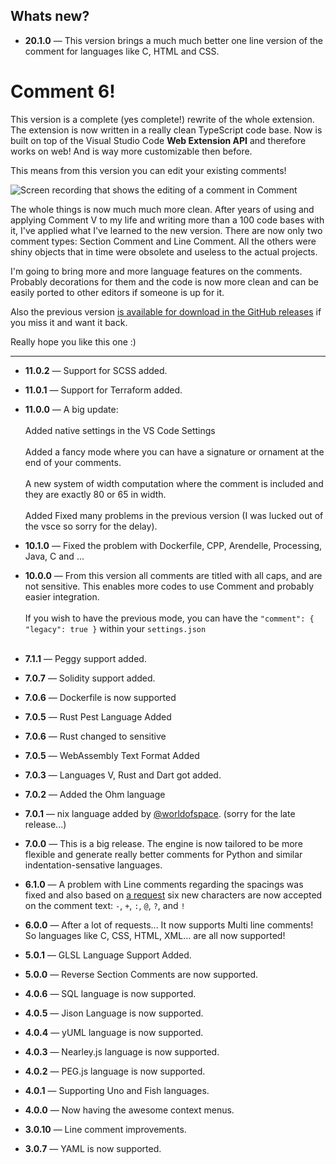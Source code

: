 ## Whats new?

- **20.1.0** &mdash; This version brings a much much better one line version of the comment for languages like C, HTML and CSS.

# Comment 6!
This version is a complete (yes complete!) rewrite of the whole extension. The extension is now written in a really clean TypeScript code base. Now is built on top  of the Visual Studio Code __Web Extension API__ and therefore works on web! And is way more customizable then before.

This means from this version you can edit your existing comments!

![Screen recording that shows the editing of a comment in Comment](https://user-images.githubusercontent.com/2157285/196059190-7adef113-05ad-4727-bbc2-dd84a860c146.gif)

The whole things is now much much more clean. After years of using and applying Comment V to my life and writing more than a 100 code bases with it, I've applied what I've learned to the new version. There are now only two comment types: Section Comment and Line Comment. All the others were shiny objects that in time were obsolete and useless to the actual projects.

I'm going to bring more and more language features on the comments. Probably decorations for them and the code is now more clean and can be easily ported to other editors if someone is up for it.

Also the previous version [is available for download in the GitHub releases](https://github.com/pouyakary/comment/releases/tag/v11.2.0) if you miss it and want it back.

Really hope you like this one :)

---

- **11.0.2** &mdash; Support for SCSS added.
- **11.0.1** &mdash; Support for Terraform added.

- **11.0.0** &mdash; A big update:<br><br>Added native settings in the VS Code Settings<br><br>Added a fancy mode where you can have a signature or ornament at the end of your comments.<br><br>A new system of width computation where the comment is included and they are exactly 80 or 65 in width.<br><br>Added  Fixed many problems in the previous version (I was lucked out of the vsce so sorry for the delay).

- **10.1.0** &mdash; Fixed the problem with Dockerfile, CPP, Arendelle, Processing, Java, C and ...

- **10.0.0** &mdash; From this version all comments are titled with all caps, and are not sensitive. This enables
more codes to use Comment and probably easier integration.<br><br>If you wish to have the previous mode, you can have the `"comment": { "legacy": true }` within your `settings.json` <br><br>

- **7.1.1** &mdash; Peggy support added.
- **7.0.7** &mdash; Solidity support added.
- **7.0.6** &mdash; Dockerfile is now supported
- **7.0.5** &mdash; Rust Pest Language Added
- **7.0.6** &mdash; Rust changed to sensitive
- **7.0.5** &mdash; WebAssembly Text Format Added
- **7.0.3** &mdash; Languages V, Rust and Dart got added.
- **7.0.2** &mdash; Added the Ohm language
- **7.0.1** &mdash; nix language added by [@worldofspace](https://github.com/worldofpeace). (sorry for the late release...)
- **7.0.0** &mdash; This is a big release. The engine is now tailored to be more flexible and generate really better comments for Python and similar indentation-sensative languages.
- **6.1.0** &mdash; A problem with Line comments regarding the spacings was fixed and also based on [a request](https://github.com/pmkary/comment-vscode/issues/5) six new characters are now accepted on the comment text: `-`, `+`, `:`, `@`, `?`, and `!`
- **6.0.0** &mdash; After a lot of requests... It now supports Multi line comments! So languages like C, CSS, HTML, XML... are all now supported!
- **5.0.1** &mdash; GLSL Language Support Added.
- **5.0.0** &mdash; Reverse Section Comments are now supported.
- **4.0.6** &mdash; SQL language is now supported.
- **4.0.5** &mdash; Jison Language is now supported.
- **4.0.4** &mdash; yUML language is now supported.
- **4.0.3** &mdash; Nearley.js language is now supported.
- **4.0.2** &mdash; PEG.js language is now supported.
- **4.0.1** &mdash; Supporting Uno and Fish languages.
- **4.0.0** &mdash; Now having the awesome context menus.
- **3.0.10** &mdash; Line comment improvements.
- **3.0.7** &mdash; YAML is now supported.
